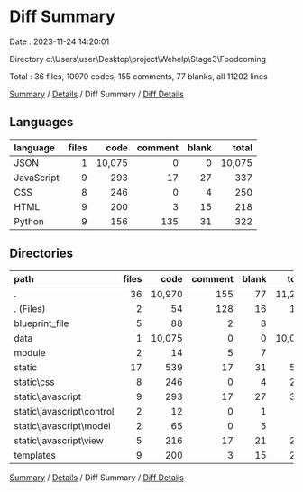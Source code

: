 # Diff Summary

Date : 2023-11-24 14:20:01

Directory c:\\Users\\user\\Desktop\\project\\Wehelp\\Stage3\\Foodcoming

Total : 36 files,  10970 codes, 155 comments, 77 blanks, all 11202 lines

[Summary](results.md) / [Details](details.md) / Diff Summary / [Diff Details](diff-details.md)

## Languages
| language | files | code | comment | blank | total |
| :--- | ---: | ---: | ---: | ---: | ---: |
| JSON | 1 | 10,075 | 0 | 0 | 10,075 |
| JavaScript | 9 | 293 | 17 | 27 | 337 |
| CSS | 8 | 246 | 0 | 4 | 250 |
| HTML | 9 | 200 | 3 | 15 | 218 |
| Python | 9 | 156 | 135 | 31 | 322 |

## Directories
| path | files | code | comment | blank | total |
| :--- | ---: | ---: | ---: | ---: | ---: |
| . | 36 | 10,970 | 155 | 77 | 11,202 |
| . (Files) | 2 | 54 | 128 | 16 | 198 |
| blueprint_file | 5 | 88 | 2 | 8 | 98 |
| data | 1 | 10,075 | 0 | 0 | 10,075 |
| module | 2 | 14 | 5 | 7 | 26 |
| static | 17 | 539 | 17 | 31 | 587 |
| static\\css | 8 | 246 | 0 | 4 | 250 |
| static\\javascript | 9 | 293 | 17 | 27 | 337 |
| static\\javascript\\control | 2 | 12 | 0 | 1 | 13 |
| static\\javascript\\model | 2 | 65 | 0 | 5 | 70 |
| static\\javascript\\view | 5 | 216 | 17 | 21 | 254 |
| templates | 9 | 200 | 3 | 15 | 218 |

[Summary](results.md) / [Details](details.md) / Diff Summary / [Diff Details](diff-details.md)